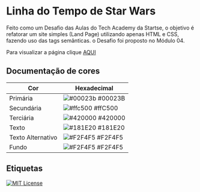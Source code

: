 
# Linha do Tempo de Star Wars

Feito como um Desafio das Aulas do Tech Academy da Startse, o objetivo é refatorar um site simples (Land Page) utilizando apenas HTML e CSS, fazendo uso das tags semânticas. o Desafio foi proposto no Módulo 04.

Para visualizar a página clique [AQUI](https://jhonatancassante.github.io/)
## Documentação de cores

| Cor               | Hexadecimal                                                |
| ----------------- | ---------------------------------------------------------------- |
| Primária          | ![#00023b](https://via.placeholder.com/10/00023b?text=+) #00023B |
| Secundária        | ![#ffc500](https://via.placeholder.com/10/ffc500?text=+) #ffC500 |
| Terciária         | ![#420000](https://via.placeholder.com/10/420000?text=+) #420000 |
| Texto             | ![#181E20](https://via.placeholder.com/10/181E20?text=+) #181E20 |
| Texto Alternativo | ![#F2F4F5](https://via.placeholder.com/10/F2F4F5?text=+) #F2F4F5 |
| Fundo             | ![#F2F4F5](https://via.placeholder.com/10/F2F4F5?text=+) #F2F4F5 |

## Etiquetas

[![MIT License](https://img.shields.io/github/license/jhonatancassante/desafio-startse?style=plastic)](https://github.com/tterb/atomic-design-ui/blob/master/LICENSEs)